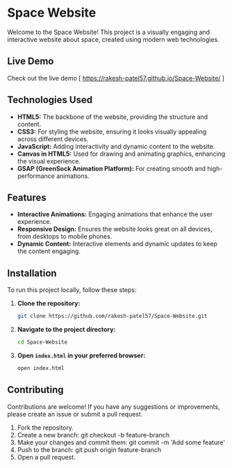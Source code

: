# Space Website

Welcome to the Space Website! This project is a visually engaging and interactive website about space, created using modern web technologies.

## Live Demo

Check out the live demo [ https://rakesh-patel57.github.io/Space-Website/ ]

## Technologies Used

- **HTML5:** The backbone of the website, providing the structure and content.
- **CSS3:** For styling the website, ensuring it looks visually appealing across different devices.
- **JavaScript:** Adding interactivity and dynamic content to the website.
- **Canvas in HTML5:** Used for drawing and animating graphics, enhancing the visual experience.
- **GSAP (GreenSock Animation Platform):** For creating smooth and high-performance animations.

## Features

- **Interactive Animations:** Engaging animations that enhance the user experience.
- **Responsive Design:** Ensures the website looks great on all devices, from desktops to mobile phones.
- **Dynamic Content:** Interactive elements and dynamic updates to keep the content engaging.

## Installation

To run this project locally, follow these steps:

1. **Clone the repository:**
   ```bash
   git clone https://github.com/rakesh-patel57/Space-Website.git
2. **Navigate to the project directory:**
   ```bash
   cd Space-Website
3. **Open `index.html` in your preferred browser:**
   ```bash
   open index.html
   
## Contributing

Contributions are welcome! If you have any suggestions or improvements, please create an issue or submit a pull request.

1. Fork the repository.
2. Create a new branch: git checkout -b feature-branch
3. Make your changes and commit them: git commit -m 'Add some feature'
4. Push to the branch: git push origin feature-branch
5. Open a pull request.
